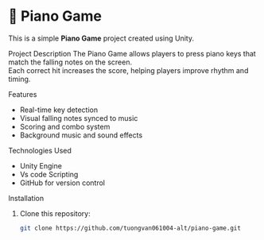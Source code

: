 # 🎹 Piano Game

This is a simple **Piano Game** project created using Unity.

Project Description
The Piano Game allows players to press piano keys that match the falling notes on the screen.  
Each correct hit increases the score, helping players improve rhythm and timing.

 Features
- Real-time key detection  
- Visual falling notes synced to music  
- Scoring and combo system  
- Background music and sound effects

 Technologies Used
- Unity Engine  
- Vs code Scripting  
- GitHub for version control  

 Installation
1. Clone this repository:
   ```bash
   git clone https://github.com/tuongvan061004-alt/piano-game.git
